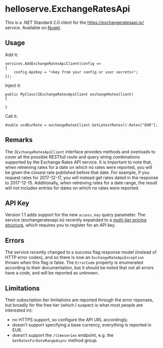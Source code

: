 # helloserve.ExchangeRatesApi

This is a .NET Standard 2.0 client for the https://exchangeratesapi.io/ service. Available on [Nuget](https://www.nuget.org/packages/helloserve.ExchangeRatesApi/).

## Usage

Add it:

```
services.AddExchangeRatesApiClient(config => 
{
    config.ApiKey = "<key from your config or user secrets>";
});
```

Inject it:

```
public MyClass(IExchangeRatesApiClient exchangeRatesClient)
{

}
```

Call it:

```
double usdEurRate = exchangeRatesClient.GetLatestRates().Rates["EUR"];
```

## Remarks

The `IExchangeRatesApiClient` interface provides methods and overloads to cover all the possible RESTfull route and query string combinations supported by the Exchange Rates API service.
It is important to note that, when retreiving rates for a date on which no rates were reported, you will be given the closest rate published before that date.
For example, if you request rates for 2017-12-17, you will instead get rates dated in the response to 2017-12-15. Additionally, when retreiving rates for a date range,
the result will not includes entries for dates on which no rates were reported.

## API Key

Version 1.1 adds support for the new `access_key` query parameter. The service (exchangeratesapi.io) recently expanded to a [multi-tier pricing structure](https://exchangeratesapi.io/pricing/), which requires you to register for an API key.

## Errors

The service recently changed to a success flag response model (instead of HTTP error codes), and so there is now an `ExchangeRateApiException` thrown when this flag is false. The `ErrorCode` property is enumerated according to their documentation, but it should be noted that not all errors have a code, and will be reported as _unknown_.

## Limitations

Their subscription tier limitations are reported through the error reponses, but broadly for the free tier (which I suspect is what most people are interested in): 

* no HTTPS support, so configure the API URL accordingly.
* doesn't support specifying a base currency, everything is reported in EUR.
* doesn't support the `/timeseries` endpoint, e.g. the `GetRatesForDateRangeAsync` method group.